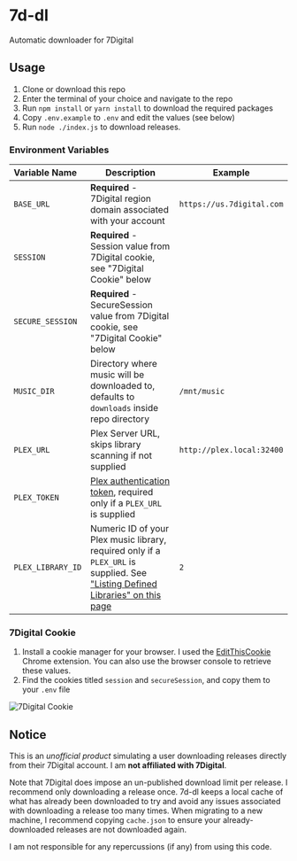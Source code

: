 # 7d-dl

Automatic downloader for 7Digital

## Usage

1. Clone or download this repo
2. Enter the terminal of your choice and navigate to the repo
3. Run `npm install` or `yarn install` to download the required packages
4. Copy `.env.example` to `.env` and edit the values (see below)
5. Run `node ./index.js` to download releases.

### Environment Variables

| Variable Name   | Description | Example |
|:----------------|-------------|---------|
| `BASE_URL`        | **Required** - 7Digital region domain associated with your account | `https://us.7digital.com` |
| `SESSION`         | **Required** - Session value from 7Digital cookie, see "7Digital Cookie" below | |
| `SECURE_SESSION`  | **Required** - SecureSession value from 7Digital cookie, see "7Digital Cookie" below | |
| `MUSIC_DIR`       | Directory where music will be downloaded to, defaults to `downloads` inside repo directory | `/mnt/music` |
| `PLEX_URL`        | Plex Server URL, skips library scanning if not supplied | `http://plex.local:32400` |
| `PLEX_TOKEN`      | [Plex authentication token](https://support.plex.tv/articles/204059436-finding-an-authentication-token-x-plex-token/), required only if a `PLEX_URL` is supplied | |
| `PLEX_LIBRARY_ID` | Numeric ID of your Plex music library, required only if a `PLEX_URL` is supplied. See ["Listing Defined Libraries" on this page](https://support.plex.tv/articles/201638786-plex-media-server-url-commands/) | `2` |

### 7Digital Cookie

1. Install a cookie manager for your browser. I used the [EditThisCookie](https://chrome.google.com/webstore/detail/editthiscookie/fngmhnnpilhplaeedifhccceomclgfbg) Chrome extension. You can also use the browser console to retrieve these values.
2. Find the cookies titled `session` and `secureSession`, and copy them to your `.env` file

![7Digital Cookie](https://i.imgur.com/pddiuLy.png)

## Notice

This is an *unofficial product* simulating a user downloading releases directly from their 7Digital account. I am **not affiliated with 7Digital**. 

Note that 7Digital does impose an un-published download limit per release. I recommend only downloading a release once. 7d-dl keeps a local cache of what has already been downloaded to try and avoid any issues associated with downloading a release too many times. When migrating to a new machine, I recommend copying `cache.json` to ensure your already-downloaded releases are not downloaded again.

I am not responsible for any repercussions (if any) from using this code.

